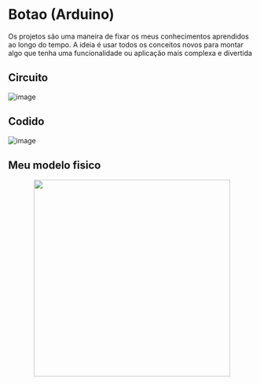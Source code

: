 # Botao (Arduino)
Os projetos são uma maneira de fixar os meus conhecimentos aprendidos ao longo do tempo. A ideia é usar todos os conceitos novos para montar algo que tenha uma funcionalidade ou aplicação mais complexa e divertida

## Circuito
![image](https://user-images.githubusercontent.com/105546921/200168718-bf2aafc1-88bf-4396-bbc8-32f3cc5f5bcf.png)

## Codido
![image](https://user-images.githubusercontent.com/105546921/200168619-8ca69bf0-8a9e-4420-930a-3315558b22bf.png)

## Meu modelo fisico
<div align="center">
<img src="https://user-images.githubusercontent.com/105546921/200169378-69f0de9c-02b9-4b31-aa07-807ef86617e8.jpg" width="400px" />
</div>
